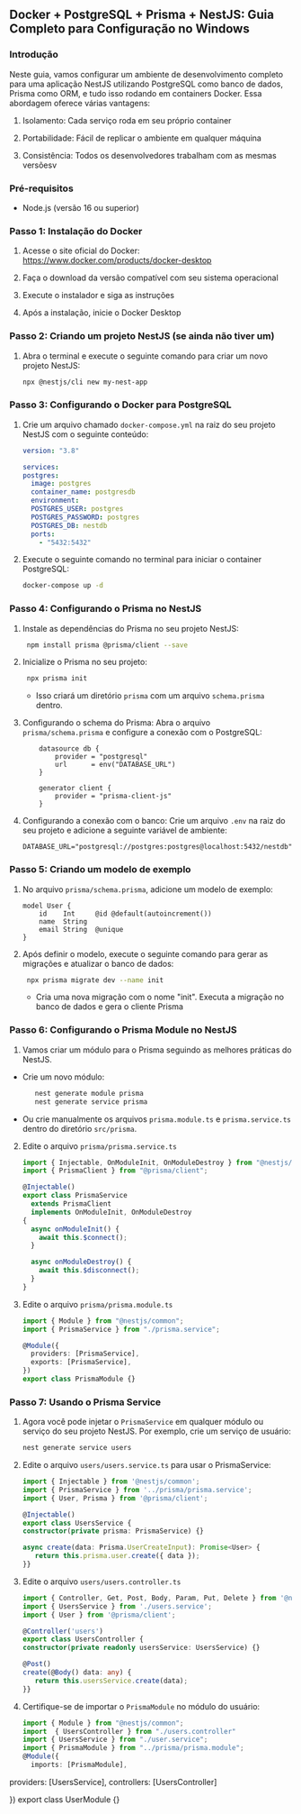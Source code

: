 ## Docker + PostgreSQL + Prisma + NestJS: Guia Completo para Configuração no Windows

### Introdução

Neste guia, vamos configurar um ambiente de desenvolvimento completo para uma aplicação NestJS utilizando PostgreSQL como banco de dados, Prisma como ORM, e tudo isso rodando em containers Docker. Essa abordagem oferece várias vantagens:

1. Isolamento: Cada serviço roda em seu próprio container

2. Portabilidade: Fácil de replicar o ambiente em qualquer máquina

3. Consistência: Todos os desenvolvedores trabalham com as mesmas versõesv

### Pré-requisitos

- Node.js (versão 16 ou superior)

### Passo 1: Instalação do Docker

1. Acesse o site oficial do Docker: https://www.docker.com/products/docker-desktop

2. Faça o download da versão compatível com seu sistema operacional

3. Execute o instalador e siga as instruções

4. Após a instalação, inicie o Docker Desktop

### Passo 2: Criando um projeto NestJS (se ainda não tiver um)

1. Abra o terminal e execute o seguinte comando para criar um novo projeto NestJS:
   ```bash
   npx @nestjs/cli new my-nest-app
   ```

### Passo 3: Configurando o Docker para PostgreSQL

1. Crie um arquivo chamado `docker-compose.yml` na raiz do seu projeto NestJS com o seguinte conteúdo:

   ```yaml
   version: "3.8"

   services:
   postgres:
     image: postgres
     container_name: postgresdb
     environment:
     POSTGRES_USER: postgres
     POSTGRES_PASSWORD: postgres
     POSTGRES_DB: nestdb
     ports:
       - "5432:5432"
   ```

2. Execute o seguinte comando no terminal para iniciar o container PostgreSQL:

   ```bash
   docker-compose up -d
   ```

### Passo 4: Configurando o Prisma no NestJS

1. Instale as dependências do Prisma no seu projeto NestJS:

   ```bash
    npm install prisma @prisma/client --save
   ```

2. Inicialize o Prisma no seu projeto:

   ```bash
    npx prisma init
   ```

   - Isso criará um diretório `prisma` com um arquivo `schema.prisma` dentro.

3. Configurando o schema do Prisma:
   Abra o arquivo `prisma/schema.prisma` e configure a conexão com o PostgreSQL:

   ```prisma
       datasource db {
           provider = "postgresql"
           url      = env("DATABASE_URL")
       }

       generator client {
           provider = "prisma-client-js"
       }

   ```

4. Configurando a conexão com o banco:
   Crie um arquivo `.env` na raiz do seu projeto e adicione a seguinte variável de ambiente:

   ```env
   DATABASE_URL="postgresql://postgres:postgres@localhost:5432/nestdb"
   ```

### Passo 5: Criando um modelo de exemplo

1. No arquivo `prisma/schema.prisma`, adicione um modelo de exemplo:

   ```prisma
   model User {
       id    Int     @id @default(autoincrement())
       name  String
       email String  @unique
   }
   ```

2. Após definir o modelo, execute o seguinte comando para gerar as migrações e atualizar o banco de dados:

   ```bash
    npx prisma migrate dev --name init
   ```

   - Cria uma nova migração com o nome "init". Executa a migração no banco de dados e gera o cliente Prisma

### Passo 6: Configurando o Prisma Module no NestJS

1. Vamos criar um módulo para o Prisma seguindo as melhores práticas do NestJS.

- Crie um novo módulo:
  ```bash
     nest generate module prisma
     nest generate service prisma
  ```
- Ou crie manualmente os arquivos `prisma.module.ts` e `prisma.service.ts` dentro do diretório `src/prisma`.

2. Edite o arquivo `prisma/prisma.service.ts`

   ```typescript
   import { Injectable, OnModuleInit, OnModuleDestroy } from "@nestjs/common";
   import { PrismaClient } from "@prisma/client";

   @Injectable()
   export class PrismaService
     extends PrismaClient
     implements OnModuleInit, OnModuleDestroy
   {
     async onModuleInit() {
       await this.$connect();
     }

     async onModuleDestroy() {
       await this.$disconnect();
     }
   }
   ```

3. Edite o arquivo `prisma/prisma.module.ts`

   ```typescript
   import { Module } from "@nestjs/common";
   import { PrismaService } from "./prisma.service";

   @Module({
     providers: [PrismaService],
     exports: [PrismaService],
   })
   export class PrismaModule {}
   ```

### Passo 7: Usando o Prisma Service

1. Agora você pode injetar o `PrismaService` em qualquer módulo ou serviço do seu projeto NestJS.
   Por exemplo, crie um serviço de usuário:

   ```bash
   nest generate service users
   ```

2. Edite o arquivo `users/users.service.ts` para usar o PrismaService:

   ```typescript
   import { Injectable } from '@nestjs/common';
   import { PrismaService } from '../prisma/prisma.service';
   import { User, Prisma } from '@prisma/client';

   @Injectable()
   export class UsersService {
   constructor(private prisma: PrismaService) {}

   async create(data: Prisma.UserCreateInput): Promise<User> {
      return this.prisma.user.create({ data });
   }}
   ```

3. Edite o arquivo `users/users.controller.ts`

   ```typescript
   import { Controller, Get, Post, Body, Param, Put, Delete } from '@nestjs/common';
   import { UsersService } from './users.service';
   import { User } from '@prisma/client';

   @Controller('users')
   export class UsersController {
   constructor(private readonly usersService: UsersService) {}

   @Post()
   create(@Body() data: any) {
      return this.usersService.create(data);
   }}
   ```

4. Certifique-se de importar o `PrismaModule` no módulo do usuário:

   ```typescript
   import { Module } from "@nestjs/common";
   import  { UsersController } from "./users.controller"
   import { UsersService } from "./user.service";
   import { PrismaModule } from "../prisma/prisma.module";
   @Module({
     imports: [PrismaModule],
  providers: [UsersService],
  controllers: [UsersController]

   })
   export class UserModule {}
   ```